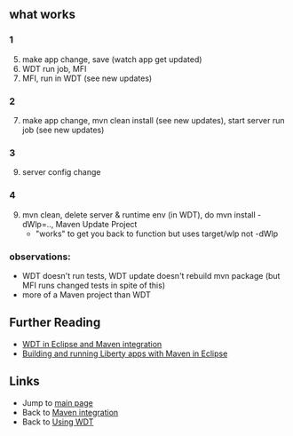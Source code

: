 

## what works

### 1
5. make app change, save (watch app get updated)
4. WDT run job, MFI
6. MFI, run in WDT (see new updates)

### 2
7. make app change, mvn clean install (see new updates), start server run job (see new updates)

### 3
9. server config change

### 4
9. mvn clean, delete server & runtime env (in WDT), do mvn install -dWlp=..,  Maven Update Project
	* "works" to get you back to function but uses target/wlp not -dWlp  



### observations:
* WDT doesn't run tests, WDT update doesn't rebuild mvn package (but MFI runs changed tests in spite of this)
* more of a Maven project than WDT 

## Further Reading
* [WDT in Eclipse and Maven integration](https://developer.ibm.com/wasdev/blog/2017/06/28/wdt-in-eclipse-and-maven-integration)
* [Building and running Liberty apps with Maven in Eclipse](https://developer.ibm.com/wasdev/docs/building-liberty-apps-maven-in-eclipse/) 

## Links
* Jump to [main page](/README.md)
* Back to [Maven integration](/docs/Maven-integration.md)
* Back to [Using WDT](/docs/Using-WDT.md)